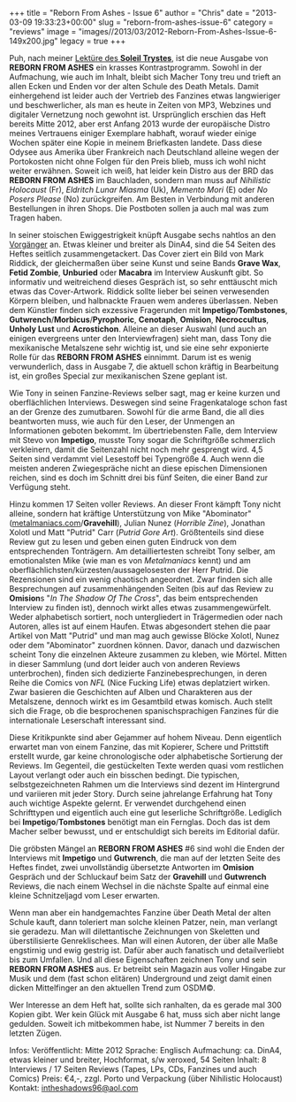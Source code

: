 +++
title = "Reborn From Ashes - Issue 6"
author = "Chris"
date = "2013-03-09 19:33:23+00:00"
slug = "reborn-from-ashes-issue-6"
category = "reviews"
image = "images//2013/03/2012-Reborn-From-Ashes-Issue-6-149x200.jpg"
legacy = true
+++

Puh, nach meiner <a href="http://necroslaughter.de/2013/02/soleil-tryste-issue-3/" title="Soleil Tryste – Issue 3">Lektüre des **Soleil Trystes**</a>, ist die neue Ausgabe von **REBORN FROM ASHES** ein krasses Kontrastprogramm. Sowohl in der Aufmachung, wie auch im Inhalt, bleibt sich Macher Tony treu und trieft an allen Ecken und Enden vor der alten Schule des Death Metals. Damit einhergehend ist leider auch der Vertrieb des Fanzines etwas langwieriger und beschwerlicher, als man es heute in Zeiten von MP3, Webzines und digitaler Vernetzung noch gewohnt ist. Ursprünglich erschien das Heft bereits Mitte 2012, aber erst Anfang 2013 wurde der europäische Distro meines Vertrauens einiger Exemplare habhaft, worauf wieder einige Wochen später eine Kopie in meinem Briefkasten landete. Dass diese Odysee aus Amerika über Frankreich nach Deutschland alleine wegen der Portokosten nicht ohne Folgen für den Preis blieb, muss ich wohl nicht weiter erwähnen. Soweit ich weiß, hat leider kein Distro aus der BRD das **REBORN FROM ASHES** im Bauchladen, sondern man muss auf _Nihilistic Holocaust_ (Fr), _Eldritch Lunar Miasma_ (Uk), _Memento Mori_ (E) oder _No Posers Please_ (No) zurückgreifen. Am Besten in Verbindung mit anderen Bestellungen in ihren Shops. Die Postboten sollen ja auch mal was zum Tragen haben.

In seiner stoischen Ewiggestrigkeit knüpft Ausgabe sechs nahtlos an den <a href="http://necroslaughter.de/2011/11/reborn-from-ashes-5-fanzine/" title="Reborn From Ashes #5 – Fanzine">Vorgänger</a> an. Etwas kleiner und breiter als DinA4, sind die 54 Seiten des Heftes seitlich zusammengetackert. Das Cover ziert ein Bild von Mark Riddick, der gleichermaßen über seine Kunst und seine Bands **Grave Wax**, **Fetid Zombie**, **Unburied** oder **Macabra** im Interview Auskunft gibt. So informativ und weitreichend dieses Gespräch ist, so sehr enttäuscht mich etwas das Cover-Artwork. Riddick sollte lieber bei seinen verwesenden Körpern bleiben, und halbnackte Frauen wem anderes überlassen.
Neben dem Künstler finden sich exzessive Fragerunden mit **Impetigo**/**Tombstones**, **Gutwrench**/**Morbicus**/**Pyrophoric**, **Cenotaph**, **Omision**, **Necroccultus**, **Unholy Lust** und **Acrostichon**. Alleine an dieser Auswahl (und auch an einigen evergreens unter den Interviewfragen) sieht man, dass Tony die mexikanische Metalszene sehr wichtig ist, und sie eine sehr exponierte Rolle für das **REBORN FROM ASHES** einnimmt. Darum ist es wenig verwunderlich, dass in Ausgabe 7, die aktuell schon kräftig in Bearbeitung ist, ein großes Special zur mexikanischen Szene geplant ist.

Wie Tony in seinen Fanzine-Reviews selber sagt, mag er keine kurzen und oberflächlichen Interviews. Deswegen sind seine Fragenkataloge schon fast an der Grenze des zumutbaren. Sowohl für die arme Band, die all dies beantworten muss, wie auch für den Leser, der Unmengen an Informationen geboten bekommt. Im übertriebensten Falle, dem Interview mit Stevo von **Impetigo**, musste Tony sogar die Schriftgröße schmerzlich verkleinern, damit die Seitenzahl nicht noch mehr gesprengt wird. 4,5 Seiten sind verdammt viel Lesestoff bei Typengröße 4. Auch wenn die meisten anderen Zwiegespräche nicht an diese epischen Dimensionen reichen, sind es doch im Schnitt drei bis fünf Seiten, die einer Band zur Verfügung steht.

Hinzu kommen 17 Seiten voller Reviews. An dieser Front kämpft Tony nicht alleine, sondern hat kräftige Unterstützung von Mike "Abominator" (<a href="http://metalmaniacs.com">metalmaniacs.com</a>/**Gravehill**), Julian Nunez (_Horrible Zine_), Jonathan Xolotl und Matt "Putrid" Carr (_Putrid Gore Art_). Größtenteils sind diese Review gut zu lesen und geben einen guten Eindruck von dem entsprechenden Tonträgern. Am detailliertesten schreibt Tony selber, am emotionalsten Mike (wie man es von _Metalmaniacs_ kennt) und am oberflächlichsten/kürzesten/aussagelosesten der Herr Putrid.
Die Rezensionen sind ein wenig chaotisch angeordnet. Zwar finden sich alle Besprechungen auf zusammenhängenden Seiten (bis auf  das Review zu **Omision**s "_In The Shadow Of The Cross_", das beim entsprechenden Interview zu finden ist), dennoch wirkt alles etwas zusammengewürfelt. Weder alphabetisch sortiert, noch untergliedert in Trägermedien oder nach Autoren, alles ist auf einem Haufen. Etwas abgesondert stehen die paar Artikel von Matt "Putrid" und man mag auch gewisse Blöcke Xolotl, Nunez oder dem "Abominator" zuordnen können. Davor, danach und dazwischen scheint Tony die einzelnen Akteure zusammen zu kleben, wie Mörtel. Mitten in dieser Sammlung (und dort leider auch von anderen Reviews unterbrochen), finden sich dedizierte Fanzinebesprechungen, in deren Reihe die Comics von _NFL_ (Nice Fucking Life) etwas deplatziert wirken. Zwar basieren die Geschichten auf Alben und Charakteren aus der Metalszene, dennoch wirkt es im Gesamtbild etwas komisch. Auch stellt sich die Frage, ob die besprochenen spanischsprachigen Fanzines für die internationale Leserschaft interessant sind.

Diese Kritikpunkte sind aber Gejammer auf hohem Niveau. Denn eigentlich erwartet man von einem Fanzine, das mit Kopierer, Schere und Prittstift erstellt wurde, gar keine chronologische oder alphabetische Sortierung der Reviews. Im Gegenteil, die gestückelten Texte werden quasi vom restlichen Layout verlangt oder auch ein bisschen bedingt. Die typischen, selbstgezeichneten Rahmen um die Interviews sind dezent im Hintergrund und variieren mit jeder Story. Durch seine jahrelange Erfahrung hat Tony auch wichtige Aspekte gelernt. Er verwendet durchgehend einen Schrifttypen und eigentlich auch eine gut leserliche Schriftgröße. Lediglich bei **Impetigo**/**Tombstones** benötigt man ein Fernglas. Doch das ist dem Macher selber bewusst, und er entschuldigt sich bereits im Editorial dafür.

Die gröbsten Mängel an **REBORN FROM ASHES** #6 sind wohl die Enden der Interviews mit **Impetigo** und **Gutwrench**, die man auf der letzten Seite des Heftes findet, zwei unvollständig übersetzte Antworten im **Omision** Gespräch und der Schluckauf beim Satz der **Gravehill** und **Gutwrench** Reviews, die nach einem Wechsel in die nächste Spalte auf einmal eine kleine Schnitzeljagd vom Leser erwarten.

Wenn man aber ein handgemachtes Fanzine über Death Metal der alten Schule kauft, dann toleriert man solche kleinen Patzer, nein, man verlangt sie geradezu. Man will dilettantische Zeichnungen von Skeletten und überstilisierte Genreklischees. Man will einen Autoren, der über alle Maße engstirnig und ewig gestrig ist. Dafür aber auch fanatisch und detailverliebt bis zum Umfallen. Und all diese Eigenschaften zeichnen Tony und sein **REBORN FROM ASHES** aus. Er betreibt sein Magazin aus voller Hingabe zur Musik und dem (fast schon elitären) Underground und zeigt damit einen dicken Mittelfinger an den aktuellen Trend zum OSDM©.

Wer Interesse an dem Heft hat, sollte sich ranhalten, da es gerade mal 300 Kopien gibt. Wer kein Glück mit Ausgabe 6 hat, muss sich aber nicht lange gedulden. Soweit ich mitbekommen habe, ist Nummer 7 bereits in den letzten Zügen.

Infos:
Veröffentlicht: Mitte 2012
Sprache: Englisch
Aufmachung: ca. DinA4, etwas kleiner und breiter, Hochformat, s/w xeroxed, 54 Seiten
Inhalt: 8 Interviews / 17 Seiten Reviews (Tapes, LPs, CDs, Fanzines und auch Comics)
Preis: €4,-, zzgl. Porto und Verpackung (über Nihilistic Holocaust)
Kontakt: <a href="mailto:intheshadows96@aol.com">intheshadows96@aol.com</a>


